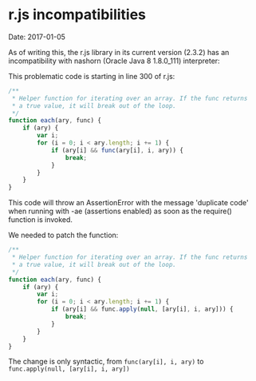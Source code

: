 # r.js incompatibilities

Date: 2017-01-05

As of writing this, the r.js library in its current version (2.3.2) has an incompatibility with nashorn (Oracle Java 8 1.8.0_111) interpreter:

This problematic code is starting in line 300 of r.js:

```javascript
/**
 * Helper function for iterating over an array. If the func returns
 * a true value, it will break out of the loop.
 */
function each(ary, func) {
    if (ary) {
        var i;
        for (i = 0; i < ary.length; i += 1) {
            if (ary[i] && func(ary[i], i, ary)) {
                break;
            }
        }
    }
}
```

This code will throw an AssertionError with the message 'duplicate code' when running with -ae (assertions enabled) as
soon as the require() function is invoked.

We needed to patch the function:

```javascript
/**
 * Helper function for iterating over an array. If the func returns
 * a true value, it will break out of the loop.
 */
function each(ary, func) {
    if (ary) {
        var i;
        for (i = 0; i < ary.length; i += 1) {
            if (ary[i] && func.apply(null, [ary[i], i, ary])) {
                break;
            }
        }
    }
}
```
The change is only syntactic, from `func(ary[i], i, ary)` to `func.apply(null, [ary[i], i, ary])`
